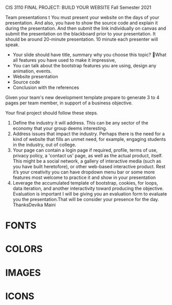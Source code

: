CIS 3110 FINAL PROJECT: BUILD YOUR WEBSITE
Fall Semester 2021

Team presentations 
t
You must present your website on the days of your presentation. And also, you have to show the source code and explain it during the presentation. And then submit the link individually on canvas and submit the presentation on the blackboard prior to your presentation. It should be around 20-minute presentation. 10 minute each presenter will speak.
- Your slide should have title, summary why you choose this topic? What all features you have used to make it impressive,
- You can talk about the bootstrap features you are using, design any animation, events.
- Website presentation 
- Source code
- Conclusion with the references

Given your team's new development template prepare to generate 3 to 4 pages per team member, in support of a business objective. 

Your final project should follow these steps. 

1. Define the industry it will address. This can be any sector of the economy that your group deems interesting. 
2. Address issues that impact the industry. Perhaps there is the need for a kind of website that fills an unmet need, for example, engaging students in the industry, out of college. 
3. Your page can contain a login page if required, profile, terms of use, privacy policy, a 'contact us' page, as well as the actual product, itself. This might be a social network, a gallery of interactive media (such as you have built heretofore), or other web-based interactive product. Rest it’s your creativity you can have dropdown menu bar or some more features most welcome to practice it and show in your presentation
4. Leverage the accumulated template of bootstrap, cookies, for loops, data iteration, and another interactivity toward producing the objective. Evaluation is important I will be giving you an evaluation form to evaluate you the presentation.That will be consider your presence for the day. ThanksDevika Maini








# FONTS


# COLORS


# IMAGES


# ICONS